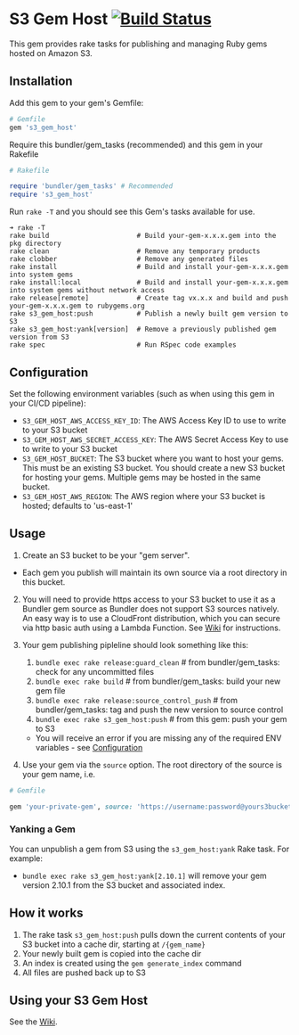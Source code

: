# S3 Gem Host [![Build Status](https://travis-ci.org/webandtech/s3_gem_host.svg?branch=master)](https://travis-ci.org/webandtech/s3_gem_host)
This gem provides rake tasks for publishing and managing Ruby gems hosted on Amazon S3.

## Installation

Add this gem to your gem's Gemfile:
```ruby
# Gemfile
gem 's3_gem_host'
```

Require this bundler/gem_tasks (recommended) and this gem in your Rakefile
```ruby
# Rakefile

require 'bundler/gem_tasks' # Recommended
require 's3_gem_host'
```

Run `rake -T` and you should see this Gem's tasks available for use.
```
➜ rake -T
rake build                      # Build your-gem-x.x.x.gem into the pkg directory
rake clean                      # Remove any temporary products
rake clobber                    # Remove any generated files
rake install                    # Build and install your-gem-x.x.x.gem into system gems
rake install:local              # Build and install your-gem-x.x.x.gem into system gems without network access
rake release[remote]            # Create tag vx.x.x and build and push your-gem-x.x.x.gem to rubygems.org
rake s3_gem_host:push           # Publish a newly built gem version to S3
rake s3_gem_host:yank[version]  # Remove a previously published gem version from S3
rake spec                       # Run RSpec code examples
```

## Configuration

Set the following environment variables (such as when using this gem in your CI/CD pipeline):
* `S3_GEM_HOST_AWS_ACCESS_KEY_ID`: The AWS Access Key ID to use to write to your S3 bucket
* `S3_GEM_HOST_AWS_SECRET_ACCESS_KEY`: The AWS Secret Access Key to use to write to your S3 bucket
* `S3_GEM_HOST_BUCKET`: The S3 bucket where you want to host your gems. This must be an existing S3 bucket. You
should create a new S3 bucket for hosting your gems. Multiple gems may be hosted in the same bucket.
* `S3_GEM_HOST_AWS_REGION`: The AWS region where your S3 bucket is hosted; defaults to 'us-east-1'

## Usage

1. Create an S3 bucket to be your "gem server".
* Each gem you publish will maintain its own source via a root directory in this bucket.

2. You will need to provide https access to your S3 bucket to use it as a Bundler gem source as Bundler does not
support S3 sources natively. An easy way is to use a CloudFront distribution, which you can secure via http basic auth
using a Lambda Function. See [Wiki](https://github.com/webandtech/s3_gem_host/wiki) for instructions.

3. Your gem publishing pipleline should look something like this:
    1. `bundle exec rake release:guard_clean` # from bundler/gem_tasks: check for any uncommitted files
    2. `bundle exec rake build` # from bundler/gem_tasks: build your new gem file
    3. `bundle exec rake release:source_control_push` # from bundler/gem_tasks: tag and push the new version to source control
    4. `bundle exec rake s3_gem_host:push` # from this gem: push your gem to S3
      * You will receive an error if you are missing any of the required ENV variables - see [Configuration](#configuration)
      
4. Use your gem via the `source` option. The root directory of the source is your gem name, i.e.
```ruby
# Gemfile

gem 'your-private-gem', source: 'https://username:password@yours3bucket/your-private-gem'
```

### Yanking a Gem
You can unpublish a gem from S3 using the `s3_gem_host:yank` Rake task. For example:
* `bundle exec rake s3_gem_host:yank[2.10.1]` will remove your gem version 2.10.1 from the S3 bucket and associated
index.

## How it works

1. The rake task `s3_gem_host:push` pulls down the current contents of your S3 bucket into a cache dir,
starting at `/{gem_name}`
2. Your newly built gem is copied into the cache dir
3. An index is created using the `gem generate_index` command
4. All files are pushed back up to S3

## Using your S3 Gem Host

See the [Wiki](https://github.com/webandtech/s3_gem_host/wiki).

